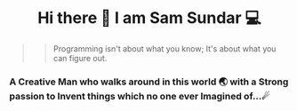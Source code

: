 <h1 align=center> Hi there 👋 I am Sam Sundar 💻 </h1>

>> Programming isn't about what you know; It's about what you can figure out.

### A Creative Man who walks around in this world 🌏 with a Strong passion to Invent things which no one ever Imagined of...☄



<!--
**SamSundar506/SamSundar506** is a ✨ _special_ ✨ repository because its `README.md` (this file) appears on your GitHub profile.

Here are some ideas to get you started:

- 🔭 I’m currently working on ...
- 🌱 I’m currently learning ...
- 👯 I’m looking to collaborate on ...
- 🤔 I’m looking for help with ...
- 💬 Ask me about ...
- 📫 How to reach me: ...
- 😄 Pronouns: ...
- ⚡ Fun fact: ...
-->
